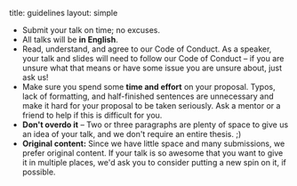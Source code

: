 title: guidelines
layout: simple

- Submit your talk on time; no excuses.
- All talks will be **in English**.
- Read, understand, and agree to our Code of Conduct. As a speaker, your talk and slides will need to follow our Code of Conduct – if you are unsure what that means or have some issue you are unsure about, just ask us!
- Make sure you spend some **time and effort** on your proposal. Typos, lack of formatting, and half-finished sentences are unnecessary and make it hard for your proposal to be taken seriously. Ask a mentor or a friend to help if this is difficult for you.
- **Don't overdo it** – Two or three paragraphs are plenty of space to give us an idea of your talk, and we don't require an entire thesis. ;)
- **Original content:** Since we have little space and many submissions, we prefer original content. If your talk is so awesome that you want to give it in multiple places, we'd ask you to consider putting a new spin on it, if possible.
